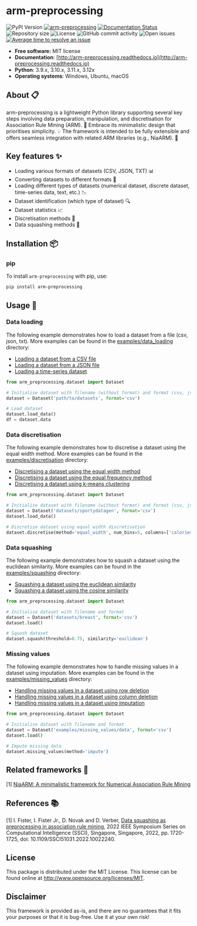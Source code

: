 # arm-preprocessing
![PyPI Version](https://img.shields.io/pypi/v/arm-preprocessing.svg)
[![arm-preprocessing](https://github.com/firefly-cpp/arm-preprocessing/actions/workflows/test.yml/badge.svg)](https://github.com/firefly-cpp/arm-preprocessing/actions/workflows/test.yml)
[![Documentation Status](https://readthedocs.org/projects/arm-preprocessing/badge/?version=latest)](https://arm-preprocessing.readthedocs.io/en/latest/?badge=latest)
![Repository size](https://img.shields.io/github/repo-size/firefly-cpp/arm-preprocessing)
![License](https://img.shields.io/github/license/firefly-cpp/arm-preprocessing.svg)
![GitHub commit activity](https://img.shields.io/github/commit-activity/w/firefly-cpp/arm-preprocessing.svg)
![Open issues](https://isitmaintained.com/badge/open/firefly-cpp/arm-preprocessing.svg)
[![Average time to resolve an issue](http://isitmaintained.com/badge/resolution/firefly-cpp/arm-preprocessing.svg)](http://isitmaintained.com/project/firefly-cpp/arm-preprocessing "Average time to resolve an issue")

* **Free software:** MIT license
* **Documentation**: [http://arm-preprocessing.readthedocs.io](http://arm-preprocessing.readthedocs.io)
* **Python**: 3.9.x, 3.10.x, 3.11.x, 3.12x
* **Operating systems**: Windows, Ubuntu, macOS

## About 📋
arm-preprocessing is a lightweight Python library supporting several key steps involving data preparation, manipulation, and discretisation for Association Rule Mining (ARM). 🧠 Embrace its minimalistic design that prioritises simplicity. 💡 The framework is intended to be fully extensible and offers seamless integration with related ARM libraries (e.g., NiaARM). 🔗

## Key features ✨
- Loading various formats of datasets (CSV, JSON, TXT) 📊
- Converting datasets to different formats 🔄
- Loading different types of datasets (numerical dataset, discrete dataset, time-series data, text, etc.) 📉
- Dataset identification (which type of dataset) 🔍
- Dataset statistics 📈
- Discretisation methods 📏
- Data squashing methods 🤏

## Installation 📦
### pip
To install ``arm-preprocessing`` with pip, use:
```bash
pip install arm-preprocessing
```

## Usage 🚀
### Data loading
The following example demonstrates how to load a dataset from a file (csv, json, txt). More examples can be found in the [examples/data_loading](./examples/data_loading/) directory:
- [Loading a dataset from a CSV file](./examples/data_loading/load_dataset_csv.py)
- [Loading a dataset from a JSON file](./examples/data_loading/load_dataset_json.py)
- [Loading a time-series dataset](./examples/data_loading/load_dataset_timeseries.py)

```python
from arm_preprocessing.dataset import Dataset

# Initialise dataset with filename (without format) and format (csv, json, txt)
dataset = Dataset('path/to/datasets', format='csv')

# Load dataset
dataset.load_data()
df = dataset.data
```

### Data discretisation
The following example demonstrates how to discretise a dataset using the equal width method. More examples can be found in the [examples/discretisation](./examples/discretisation) directory:
- [Discretising a dataset using the equal width method](./examples/discretisation/equal_width_discretisation.py)
- [Discretising a dataset using the equal frequency method](./examples/discretisation/equal_frequency_discretisation.py)
- [Discretising a dataset using k-means clustering](./examples/discretisation/kmeans_discretisation.py)

```python
from arm_preprocessing.dataset import Dataset

# Initialise dataset with filename (without format) and format (csv, json, txt)
dataset = Dataset('datasets/sportydatagen', format='csv')
dataset.load_data()

# Discretise dataset using equal width discretisation
dataset.discretise(method='equal_width', num_bins=5, columns=['calories'])
```

### Data squashing
The following example demonstrates how to squash a dataset using the euclidean similarity. More examples can be found in the [examples/squashing](./examples/squashing) directory:
- [Squashing a dataset using the euclidean similarity](./examples/squashing/squash_euclidean.py)
- [Squashing a dataset using the cosine similarity](./examples/squashing/squash_cosine.py)

```python
from arm_preprocessing.dataset import Dataset

# Initialise dataset with filename and format
dataset = Dataset('datasets/breast', format='csv')
dataset.load()

# Squash dataset
dataset.squash(threshold=0.75, similarity='euclidean')
```

### Missing values
The following example demonstrates how to handle missing values in a dataset using imputation. More examples can be found in the [examples/missing_values](./examples/missing_values) directory:
- [Handling missing values in a dataset using row deletion](./examples/missing_values/missing_values_rows.py)
- [Handling missing values in a dataset using column deletion](./examples/missing_values/missing_values_columns.py)
- [Handling missing values in a dataset using imputation](./examples/missing_values/missing_values_impute.py)

```python
from arm_preprocessing.dataset import Dataset

# Initialise dataset with filename and format
dataset = Dataset('examples/missing_values/data', format='csv')
dataset.load()

# Impute missing data
dataset.missing_values(method='impute')
```

## Related frameworks 🔗

[1] [NiaARM: A minimalistic framework for Numerical Association Rule Mining](https://github.com/firefly-cpp/NiaARM) 

## References 📚

[1] I. Fister, I. Fister Jr., D. Novak and D. Verber, [Data squashing as preprocessing in association rule mining](https://iztok-jr-fister.eu/static/publications/300.pdf), 2022 IEEE Symposium Series on Computational Intelligence (SSCI), Singapore, Singapore, 2022, pp. 1720-1725, doi: 10.1109/SSCI51031.2022.10022240.

## License

This package is distributed under the MIT License. This license can be found online
at <http://www.opensource.org/licenses/MIT>.

## Disclaimer

This framework is provided as-is, and there are no guarantees that it fits your purposes or that it is bug-free. Use it at your own risk!
